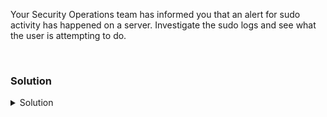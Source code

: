 Your Security Operations team has informed you that an alert for sudo activity has happened on a server. Investigate the sudo logs and see what the user is attempting to do.

<br>

### Solution
<details>
<summary>Solution</summary>
User logging may take up to 60 seconds to execute and populate the logs for this. If you cannot easily wait 60 seconds, push this command

```plain
echo "I am patient and can wait 60 seconds"
sleep 60
```{{exec}}

Check the logs where Ubuntu keeps sudo requests. They may take up to 60 seconds to populate with the bad sudo requests.

```plain
tail -20 /var/log/auth.log
```{{exec}}

Also check 

```plain
tail -20 /var/log/syslog
```{{exec}}

You can search all the logs for baduser like this as well.

```plain
grep baduser /var/log/*
```{{exec}}

You will eventually see the line 
```plain
baduser : user NOT in sudoers
```
and that is how you know you can continue with lab.

So far you've activated a user account that root is using to attempt bad commands every minute.

To see root's crontab and how we're causing all the failed sudo attempts, use this command:

```plain
crontab -l
```{{exec}}
 
</details>